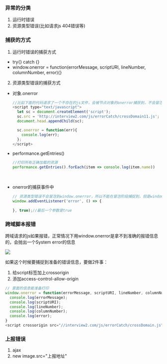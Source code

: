 ### 异常的分类

1. 运行时错误
2. 资源类型错误(比如请求js 404错误等)

### 捕获的方式

1. 运行时错误的捕获方式

- try{} catch {}
- window.onerror = function(errorMessage, scriptURI, lineNumber, columnNumber, error){}

2. 资源类型错误的捕获方式

- 对象.onerror

  ```javascript
  //比如下面的代码请求了一个不存在的js文件，会被节点对象的onerror捕获到，不会冒泡到window.onerror
  <script type="text/javascript">
    let sc = document.createElement('script');
    sc.src = 'http://interview2.com/js/errorCatch/crossDomain11.js';
    document.head.appendChild(sc);

    sc.onerror = function(err){
      console.log(err);
    };
  </script>
  ```

- performance.getEntries()

  ```javascript
  //打印所有正确加载的资源
  performance.getEntries().forEach(item => console.log(item.name))
  ```

  ​

- onerror的捕获事件中

  ```javascript
  // 资源类型错误不会冒泡到window.onerror，所以不能在冒泡阶段捕捉到，但是window.onerror的捕获阶段可以捕获到，最后一个参数是true
  window.addEventListener('error', () => {
      
  }, true);//最后一个参数是true
  ```

### 跨域脚本报错

跨域请求的js如果报错，正常情况下用window.onerror是拿不到准确的报错信息的，会抛出一个System error的信息

![](https://ws4.sinaimg.cn/large/006tNbRwly1fv3hio7xmtj30hq05kgln.jpg)

如果这个时候要捕捉到准备的错误信息，要做2件事：

1. 给script标签加上crossorigin
2. 添加access-control-allow-origin

```javascript
// 里面的信息能准备打印
window.onerror = function(errorMessage, scriptURI, lineNumber, columnNumber, error){
  console.log(errorMessage);
  console.log(scriptURI);
  console.log(lineNumber);
  console.log(columnNumber);
  console.log(error);
}	
<script crossorigin src="//interview2.com/js/errorCatch/crossDomain.js"></script>
```

### 上报错误

1. ajax
2. new image.src="上报地址"